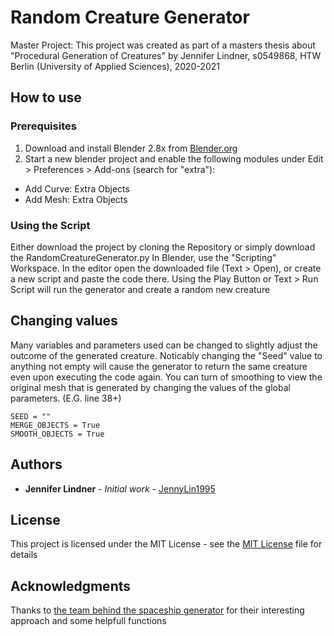 # Random Creature Generator

Master Project: This project was created as part of a masters thesis about "Procedural Generation of Creatures" 
by Jennifer Lindner, s0549868, HTW Berlin (University of Applied Sciences), 2020-2021  

## How to use

### Prerequisites

1) Download and install Blender 2.8x from [Blender.org](https://www.blender.org/) 
2) Start a new blender project and enable the following modules under Edit > Preferences > Add-ons (search for "extra"):
- Add Curve: Extra Objects
- Add Mesh: Extra Objects

### Using the Script

Either download the project by cloning the Repository or simply download the RandomCreatureGenerator.py
In Blender, use the "Scripting" Workspace. In the editor open the downloaded file (Text > Open), or create a new script and paste the code there.
Using the Play Button or Text > Run Script will run the generator and create a random new creature

## Changing values

Many variables and parameters used can be changed to slightly adjust the outcome of the generated creature. 
Noticably changing the "Seed" value to anything not empty will cause the generator to return the same creature even upon executing the code again.
You can turn of smoothing to view the original mesh that is generated by changing the values of the global parameters. (E.G. line 38+) 
```
SEED = ""    
MERGE_OBJECTS = True
SMOOTH_OBJECTS = True
```

## Authors

* **Jennifer Lindner** - *Initial work* - [JennyLin1995](https://github.com/JennyLin1995)

## License

This project is licensed under the MIT License - see the [MIT License](MIT-License.txt) file for details

## Acknowledgments

Thanks to [the team behind the spaceship generator](https://github.com/a1studmuffin/SpaceshipGenerator) for their interesting approach and some helpfull functions 

